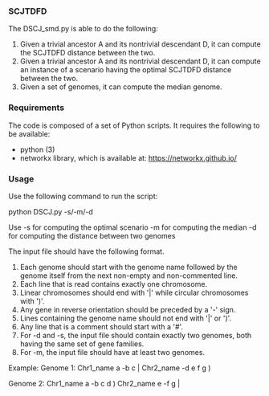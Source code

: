 ### SCJTDFD

The DSCJ_smd.py is able to do the following:
1. Given a trivial ancestor A and its nontrivial descendant D, it can compute the SCJTDFD distance between the two.
2. Given a trivial ancestor A and its nontrivial descendant D, it can compute an instance of a scenario having the optimal SCJTDFD distance between the two.
3. Given a set of genomes, it can compute the median genome.


### Requirements

The code is composed of a set of Python scripts. It requires the following to be available:

* python (3)
* networkx library, which is available at: https://networkx.github.io/


### Usage

Use the following command to run the script:

python DSCJ.py -s/-m/-d <inputfile> <outputfile>

Use -s for computing the optimal scenario
    -m for computing the median
    -d for computing the distance between two genomes

The input file should have the following format.
1. Each genome should start with the genome name followed by the genome itself from the next non-empty and non-commented line.
2. Each line that is read contains exactly one chromosome.
3. Linear chromosomes should end with '|' while circular chromosomes with ')'. 
4. Any gene in reverse orientation should be preceded by a '-' sign.
5. Lines containing the genome name should not end with '|' or ')'.
6. Any line that is a comment should start with a '#'. 
7. For -d and -s, the input file should contain exactly two genomes, both having the same set of gene families.
8. For -m, the input file should have at least two genomes.

Example:
Genome 1:
Chr1_name a -b c |
Chr2_name -d e f g )

Genome 2:
Chr1_name a -b c d )
Chr2_name e -f g |
